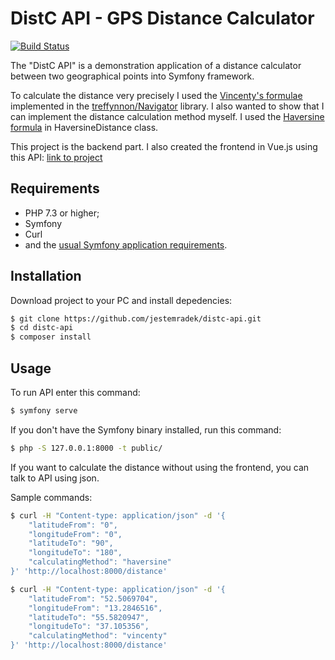 # DistC API - GPS Distance Calculator

[![Build Status](https://travis-ci.org/jestemradek/distc-api.svg?branch=master)](https://travis-ci.org/github/jestemradek/distc-api)

The "DistC API" is a demonstration application of a distance calculator between two geographical points into Symfony framework.

To calculate the distance very precisely I used the [Vincenty's formulae][2] implemented in the [treffynnon/Navigator][3] library.
I also wanted to show that I can implement the distance calculation method myself. I used the [Haversine formula][4] in HaversineDistance class.

This project is the backend part. I also created the frontend in Vue.js using this API: [link to project][5]

## Requirements

- PHP 7.3 or higher;
- Symfony
- Curl
- and the [usual Symfony application requirements][1].

## Installation

Download project to your PC and install depedencies:

```bash
$ git clone https://github.com/jestemradek/distc-api.git
$ cd distc-api
$ composer install
```

## Usage

To run API enter this command:

```bash
$ symfony serve
```

If you don't have the Symfony binary installed, run this command:

```bash
$ php -S 127.0.0.1:8000 -t public/
```

If you want to calculate the distance without using the frontend,
you can talk to API using json.

Sample commands:

```bash
$ curl -H "Content-type: application/json" -d '{
    "latitudeFrom": "0",
    "longitudeFrom": "0",
    "latitudeTo": "90",
    "longitudeTo": "180",
    "calculatingMethod": "haversine"
}' 'http://localhost:8000/distance'

$ curl -H "Content-type: application/json" -d '{
    "latitudeFrom": "52.5069704",
    "longitudeFrom": "13.2846516",
    "latitudeTo": "55.5820947",
    "longitudeTo": "37.105356",
    "calculatingMethod": "vincenty"
}' 'http://localhost:8000/distance'
```

[1]: https://symfony.com/doc/current/reference/requirements.html
[2]: https://en.wikipedia.org/wiki/Vincenty%27s_formulae
[3]: https://github.com/treffynnon/Navigator
[4]: https://en.wikipedia.org/wiki/Haversine_formula
[5]: https://github.com/jestemradek/distc
